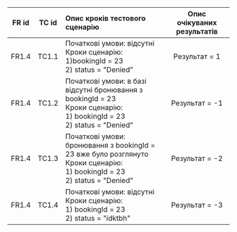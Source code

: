 |FR id|TC id|Опис кроків тестового сценарію|Опис очікуваних результатів|
|:-:|:-:|:-|:-:|
|FR1.4|TC1.1|Початкові умови: відсутні <br> Кроки сценарію: <br> 1)bookingId = 23  <br> 2) status = "Denied"<br>|Результат =  1|
|FR1.4|TC1.2|Початкові умови: в базі відсутні бронювання з bookingId = 23 <br> Кроки сценарію: <br> 1) bookingId = 23 <br> 2) status = "Denied"<br>|Результат = -1|
|FR1.4|TC1.3|Початкові умови: бронювання з bookingId = 23 вже було розглянуто <br> Кроки сценарію: <br> 1) bookingId = 23 <br> 2) status = "Denied"<br>|Результат = -2|
|FR1.4|TC1.4|Початкові умови: відсутні <br> Кроки сценарію: <br> 1) bookingId = 23 <br> 2) status = "idktbh"<br>|Результат = -3|
